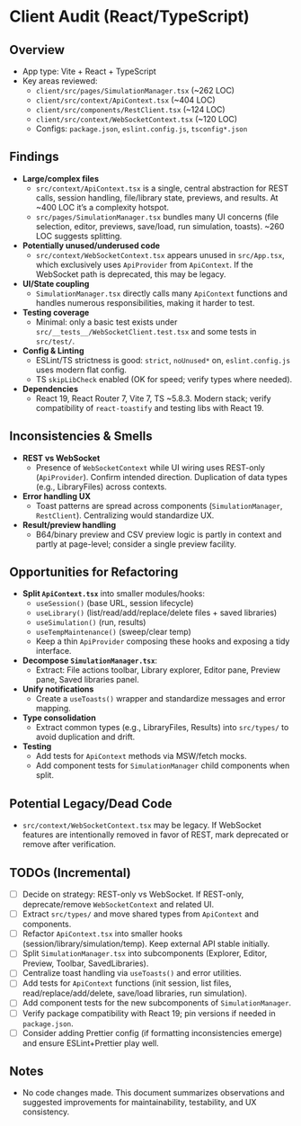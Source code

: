 # Client Audit (React/TypeScript)

## Overview
- App type: Vite + React + TypeScript
- Key areas reviewed:
  - `client/src/pages/SimulationManager.tsx` (~262 LOC)
  - `client/src/context/ApiContext.tsx` (~404 LOC)
  - `client/src/components/RestClient.tsx` (~124 LOC)
  - `client/src/context/WebSocketContext.tsx` (~120 LOC)
  - Configs: `package.json`, `eslint.config.js`, `tsconfig*.json`

## Findings
- __Large/complex files__
  - `src/context/ApiContext.tsx` is a single, central abstraction for REST calls, session handling, file/library state, previews, and results. At ~400 LOC it’s a complexity hotspot.
  - `src/pages/SimulationManager.tsx` bundles many UI concerns (file selection, editor, previews, save/load, run simulation, toasts). ~260 LOC suggests splitting.
- __Potentially unused/underused code__
  - `src/context/WebSocketContext.tsx` appears unused in `src/App.tsx`, which exclusively uses `ApiProvider` from `ApiContext`. If the WebSocket path is deprecated, this may be legacy.
- __UI/State coupling__
  - `SimulationManager.tsx` directly calls many `ApiContext` functions and handles numerous responsibilities, making it harder to test.
- __Testing coverage__
  - Minimal: only a basic test exists under `src/__tests__/WebSocketClient.test.tsx` and some tests in `src/test/`.
- __Config & Linting__
  - ESLint/TS strictness is good: `strict`, `noUnused*` on, `eslint.config.js` uses modern flat config.
  - TS `skipLibCheck` enabled (OK for speed; verify types where needed).
- __Dependencies__
  - React 19, React Router 7, Vite 7, TS ~5.8.3. Modern stack; verify compatibility of `react-toastify` and testing libs with React 19.

## Inconsistencies & Smells
- __REST vs WebSocket__
  - Presence of `WebSocketContext` while UI wiring uses REST-only (`ApiProvider`). Confirm intended direction. Duplication of data types (e.g., LibraryFiles) across contexts.
- __Error handling UX__
  - Toast patterns are spread across components (`SimulationManager`, `RestClient`). Centralizing would standardize UX.
- __Result/preview handling__
  - B64/binary preview and CSV preview logic is partly in context and partly at page-level; consider a single preview facility.

## Opportunities for Refactoring
- __Split `ApiContext.tsx`__ into smaller modules/hooks:
  - `useSession()` (base URL, session lifecycle)
  - `useLibrary()` (list/read/add/replace/delete files + saved libraries)
  - `useSimulation()` (run, results)
  - `useTempMaintenance()` (sweep/clear temp)
  - Keep a thin `ApiProvider` composing these hooks and exposing a tidy interface.
- __Decompose `SimulationManager.tsx`__:
  - Extract: File actions toolbar, Library explorer, Editor pane, Preview pane, Saved libraries panel.
- __Unify notifications__
  - Create a `useToasts()` wrapper and standardize messages and error mapping.
- __Type consolidation__
  - Extract common types (e.g., LibraryFiles, Results) into `src/types/` to avoid duplication and drift.
- __Testing__
  - Add tests for `ApiContext` methods via MSW/fetch mocks.
  - Add component tests for `SimulationManager` child components when split.

## Potential Legacy/Dead Code
- `src/context/WebSocketContext.tsx` may be legacy. If WebSocket features are intentionally removed in favor of REST, mark deprecated or remove after verification.

## TODOs (Incremental)
- [ ] Decide on strategy: REST-only vs WebSocket. If REST-only, deprecate/remove `WebSocketContext` and related UI.
- [ ] Extract `src/types/` and move shared types from `ApiContext` and components.
- [ ] Refactor `ApiContext.tsx` into smaller hooks (session/library/simulation/temp). Keep external API stable initially.
- [ ] Split `SimulationManager.tsx` into subcomponents (Explorer, Editor, Preview, Toolbar, SavedLibraries).
- [ ] Centralize toast handling via `useToasts()` and error utilities.
- [ ] Add tests for `ApiContext` functions (init session, list files, read/replace/add/delete, save/load libraries, run simulation).
- [ ] Add component tests for the new subcomponents of `SimulationManager`.
- [ ] Verify package compatibility with React 19; pin versions if needed in `package.json`.
- [ ] Consider adding Prettier config (if formatting inconsistencies emerge) and ensure ESLint+Prettier play well.

## Notes
- No code changes made. This document summarizes observations and suggested improvements for maintainability, testability, and UX consistency.
